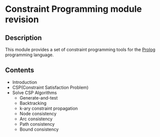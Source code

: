 # Constraint Programming module revision

## Description

This module provides a set of constraint programming tools for the [Prolog](http://www.swi-prolog.org/) programming language.

## Contents

* Introduction
* CSP(Constraint Satisfaction Problem)
* Solve CSP Algorithms
    * Generate-and-test
    * Backtracking
    * k-ary constraint propagation
    * Node consistency
    * Arc consistency
    * Path consistency
    * Bound consistency
